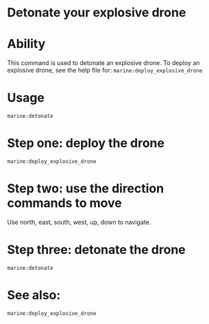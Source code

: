 # Detonate your explosive drone

# Ability
This command is used to detonate an explosive drone. To deploy an explosive drone, see the help file for:
`marine:deploy_explosive_drone`

# Usage
`marine:detonate`

# Step one: deploy the drone
`marine:deploy_explosive_drone`

# Step two: use the direction commands to move
Use north, east, south, west, up, down to navigate.

# Step three: detonate the drone
`marine:detonate`

# See also:
`marine:deploy_explosive_drone`
